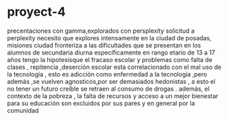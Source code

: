 # proyect-4
precentaciones con gamma,explorados con persplexity
solicitud a perplexity
necesito que explores intensamente en la ciudad de posadas, misiones ciudad fronteriza a las dificultades que se presentan en los alumnos de secundaria diurna específicamente en rango etario de 13 a 17 años tengo la hipotesisque el fracaso escolar y problemas como falta de clases , repitencia ,deserción escolar  esta correlacionado con el mal uso de la tecnología , esto es adicción como enfermedad a la tecnología ,pero además ,se vuelven agnosticos,por ser demasiados hedonistas , a esto el no tener un futuro creíble se retraen al consumo de drogas . además, el contexto de la pobreza , la falta de recursos y acceso a un mejor bienestar para su educación son excluidos por sus pares y en general por la comunidad
